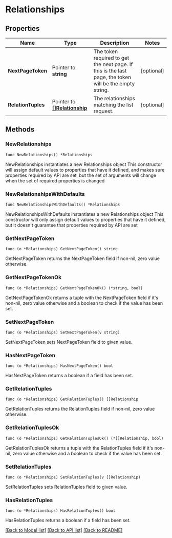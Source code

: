 # Relationships

## Properties

Name | Type | Description | Notes
------------ | ------------- | ------------- | -------------
**NextPageToken** | Pointer to **string** | The token required to get the next page. If this is the last page, the token will be the empty string. | [optional] 
**RelationTuples** | Pointer to [**[]Relationship**](Relationship.md) | The relationships matching the list request. | [optional] 

## Methods

### NewRelationships

`func NewRelationships() *Relationships`

NewRelationships instantiates a new Relationships object
This constructor will assign default values to properties that have it defined,
and makes sure properties required by API are set, but the set of arguments
will change when the set of required properties is changed

### NewRelationshipsWithDefaults

`func NewRelationshipsWithDefaults() *Relationships`

NewRelationshipsWithDefaults instantiates a new Relationships object
This constructor will only assign default values to properties that have it defined,
but it doesn't guarantee that properties required by API are set

### GetNextPageToken

`func (o *Relationships) GetNextPageToken() string`

GetNextPageToken returns the NextPageToken field if non-nil, zero value otherwise.

### GetNextPageTokenOk

`func (o *Relationships) GetNextPageTokenOk() (*string, bool)`

GetNextPageTokenOk returns a tuple with the NextPageToken field if it's non-nil, zero value otherwise
and a boolean to check if the value has been set.

### SetNextPageToken

`func (o *Relationships) SetNextPageToken(v string)`

SetNextPageToken sets NextPageToken field to given value.

### HasNextPageToken

`func (o *Relationships) HasNextPageToken() bool`

HasNextPageToken returns a boolean if a field has been set.

### GetRelationTuples

`func (o *Relationships) GetRelationTuples() []Relationship`

GetRelationTuples returns the RelationTuples field if non-nil, zero value otherwise.

### GetRelationTuplesOk

`func (o *Relationships) GetRelationTuplesOk() (*[]Relationship, bool)`

GetRelationTuplesOk returns a tuple with the RelationTuples field if it's non-nil, zero value otherwise
and a boolean to check if the value has been set.

### SetRelationTuples

`func (o *Relationships) SetRelationTuples(v []Relationship)`

SetRelationTuples sets RelationTuples field to given value.

### HasRelationTuples

`func (o *Relationships) HasRelationTuples() bool`

HasRelationTuples returns a boolean if a field has been set.


[[Back to Model list]](../README.md#documentation-for-models) [[Back to API list]](../README.md#documentation-for-api-endpoints) [[Back to README]](../README.md)


